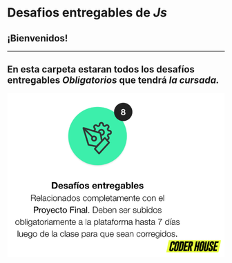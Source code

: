 # Desafios entregables de _Js_

## ¡Bienvenidos!
---
 En esta carpeta estaran todos los desafíos entregables **_Obligatorios_** que tendrá **_la cursada._**
 ---
![Desafio](./img/Logo.PNG)

